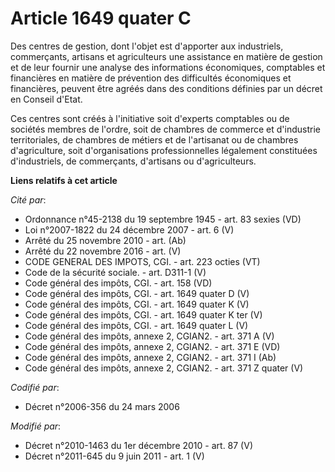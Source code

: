 # Article 1649 quater C

Des centres de gestion, dont l'objet est d'apporter aux industriels, commerçants, artisans et agriculteurs une assistance en
matière de gestion et de leur fournir une analyse des informations économiques, comptables et financières en matière de
prévention des difficultés économiques et financières, peuvent être agréés dans des conditions définies par un décret en
Conseil d'Etat. 

Ces centres sont créés à l'initiative soit d'experts comptables ou de sociétés membres de l'ordre, soit de      chambres de
commerce et d'industrie territoriales, de chambres de métiers et de l'artisanat ou de chambres d'agriculture, soit
d'organisations professionnelles légalement constituées d'industriels, de commerçants, d'artisans ou d'agriculteurs.

**Liens relatifs à cet article**

_Cité par_:

  - Ordonnance n°45-2138 du 19 septembre 1945 - art. 83 sexies (VD)
  - Loi n°2007-1822 du 24 décembre 2007 - art. 6 (V)
  - Arrêté du 25 novembre 2010 - art. (Ab)
  - Arrêté du 22 novembre 2016 - art. (V)
  - CODE GENERAL DES IMPOTS, CGI. - art. 223 octies (VT)
  - Code de la sécurité sociale. - art. D311-1 (V)
  - Code général des impôts, CGI. - art. 158 (VD)
  - Code général des impôts, CGI. - art. 1649 quater D (V)
  - Code général des impôts, CGI. - art. 1649 quater K (V)
  - Code général des impôts, CGI. - art. 1649 quater K ter (V)
  - Code général des impôts, CGI. - art. 1649 quater L (V)
  - Code général des impôts, annexe 2, CGIAN2. - art. 371 A (V)
  - Code général des impôts, annexe 2, CGIAN2. - art. 371 E (VD)
  - Code général des impôts, annexe 2, CGIAN2. - art. 371 I (Ab)
  - Code général des impôts, annexe 2, CGIAN2. - art. 371 Z quater (V)

_Codifié par_:

  - Décret n°2006-356 du 24 mars 2006

_Modifié par_:

  - Décret n°2010-1463 du 1er décembre 2010 - art. 87 (V)
  - Décret n°2011-645 du 9 juin 2011 - art. 1 (V)
